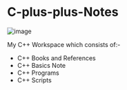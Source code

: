 # C-plus-plus-Notes

![image](https://user-images.githubusercontent.com/71806917/113538606-44e22a00-95f9-11eb-8fb8-db4b2b9d4c7e.png)

My C++ Workspace which consists of:-

- C++ Books and References
- C++ Basics Note
- C++ Programs 
- C++ Scripts
